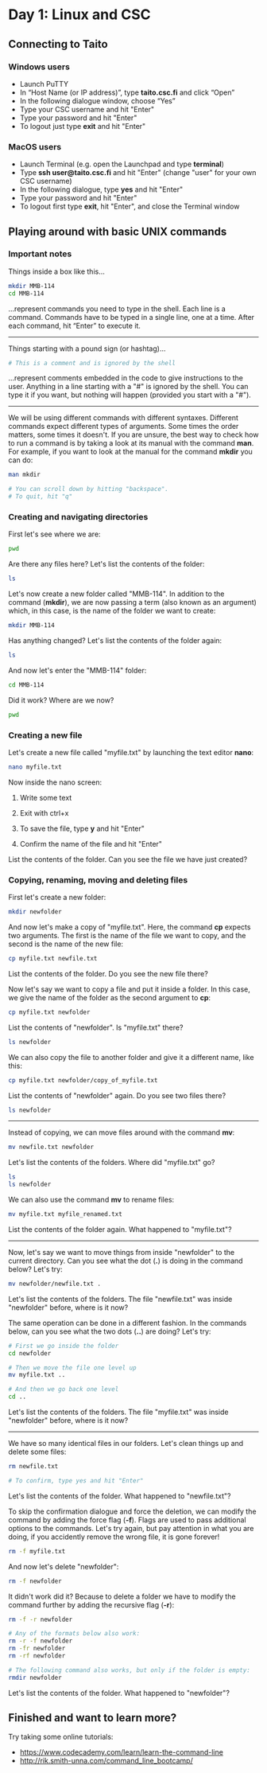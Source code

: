 # Day 1: Linux and CSC

## Connecting to Taito

### Windows users

* Launch PuTTY
* In “Host Name (or IP address)”, type **taito.csc.fi** and click “Open”
* In the following dialogue window, choose “Yes”
* Type your CSC username and hit "Enter"
* Type your password and hit "Enter"
* To logout just type **exit** and hit "Enter"

### MacOS users

* Launch Terminal
(e.g. open the Launchpad and type **terminal**)
* Type **ssh user<span>@taito.csc.fi** and hit "Enter" (change "user" for your own CSC username)
* In the following dialogue, type **yes** and hit "Enter"
* Type your password and hit "Enter"
* To logout first type **exit**, hit "Enter", and close the Terminal window

## Playing around with basic UNIX commands

### Important notes

Things inside a box like this...

```bash
mkdir MMB-114
cd MMB-114
```
...represent commands you need to type in the shell. Each line is a command. Commands have to be typed in a single line, one at a time. After each command, hit “Enter” to execute it.

---

Things starting with a pound sign (or hashtag)...

```bash
# This is a comment and is ignored by the shell
```

...represent comments embedded in the code to give instructions to the user. Anything in a line starting with a "#" is ignored by the shell. You can type it if you want, but nothing will happen (provided you start with a "#").

---

We will be using different commands with different syntaxes. Different commands expect different types of arguments. Some times the order matters, some times it doesn't. If you are unsure, the best way to check how to run a command is by taking a look at its manual with the command **man**. For example, if you want to look at the manual for the command **mkdir** you can do:

```bash
man mkdir

# You can scroll down by hitting "backspace".
# To quit, hit "q"
```

### Creating and navigating directories

First let's see where we are:

```bash
pwd
```

Are there any files here? Let's list the contents of the folder:

```bash
ls
```

Let's now create a new folder called "MMB-114". In addition to the command (**mkdir**), we are now passing a term (also known as an argument) which, in this case, is the name of the folder we want to create:

```bash
mkdir MMB-114
```

Has anything changed? Let's list the contents of the folder again:

```bash
ls
```

And now let's enter the "MMB-114" folder:

```bash
cd MMB-114
```

Did it work? Where are we now?

```bash
pwd
```

### Creating a new file

Let's create a new file called "myfile.txt" by launching the text editor **nano**:

```bash
nano myfile.txt
```

Now inside the nano screen:

1. Write some text

2. Exit with ctrl+x

3. To save the file, type **y** and hit "Enter"

4. Confirm the name of the file and hit "Enter"

List the contents of the folder. Can you see the file we have just created?


### Copying, renaming, moving and deleting files

First let's create a new folder:

```bash
mkdir newfolder
```

And now let's make a copy of "myfile.txt". Here, the command **cp** expects two arguments. The first is the name of the file we want to copy, and the second is the name of the new file:

```bash
cp myfile.txt newfile.txt
```

List the contents of the folder. Do you see the new file there?  

Now let's say we want to copy a file and put it inside a folder. In this case, we give the name of the folder as the second argument to **cp**:

```bash
cp myfile.txt newfolder
```

List the contents of "newfolder". Is "myfile.txt" there?

```bash
ls newfolder
```

We can also copy the file to another folder and give it a different name, like this:

```bash
cp myfile.txt newfolder/copy_of_myfile.txt
```

List the contents of "newfolder" again.  Do you see two files there?

```bash
ls newfolder
```

---


Instead of copying, we can move files around with the command **mv**:

```bash
mv newfile.txt newfolder
```

Let's list the contents of the folders. Where did "myfile.txt" go?

```bash
ls
ls newfolder
```

We can also use the command **mv** to rename files:

```bash
mv myfile.txt myfile_renamed.txt
```

List the contents of the folder again. What happened to "myfile.txt"?

---

Now, let's say we want to move things from inside "newfolder" to the current directory. Can you see what the dot (**.**) is doing in the command below? Let's try:

```bash
mv newfolder/newfile.txt .
```

Let's list the contents of the folders. The file "newfile.txt" was inside "newfolder" before, where is it now?  

The same operation can be done in a different fashion. In the commands below, can you see what the two dots (**..**) are doing? Let's try:

```bash
# First we go inside the folder
cd newfolder

# Then we move the file one level up
mv myfile.txt ..

# And then we go back one level
cd ..
```

Let's list the contents of the folders. The file "myfile.txt" was inside "newfolder" before, where is it now?  

---

We have so many identical files in our folders. Let's clean things up and delete some files:

```bash
rm newfile.txt

# To confirm, type yes and hit "Enter"
```

Let's list the contents of the folder. What happened to "newfile.txt"?  

To skip the confirmation dialogue and force the deletion, we can modify the command by adding the force flag (**-f**). Flags are used to pass additional options to the commands. Let's try again, but pay attention in what you are doing, if you accidently remove the wrong file, it is gone forever!

```bash
rm -f myfile.txt
```

And now let's delete "newfolder":

```bash
rm -f newfolder
```

It didn't work did it? Because to delete a folder we have to modify the command further by adding the recursive flag (**-r**):

```bash
rm -f -r newfolder

# Any of the formats below also work:
rm -r -f newfolder
rm -fr newfolder
rm -rf newfolder

# The following command also works, but only if the folder is empty:
rmdir newfolder
```

Let's list the contents of the folder. What happened to "newfolder"?  


## Finished and want to learn more?

Try taking some online tutorials:

* https://www.codecademy.com/learn/learn-the-command-line
* http://rik.smith-unna.com/command_line_bootcamp/
